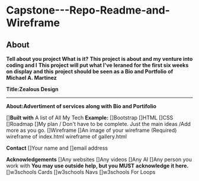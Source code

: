 # Capstone---Repo-Readme-and-Wireframe
**About**
-------------------------------------------------------------------------------------------
**Tell about you project What is it?**
**This project is about and my venture into coding and I**
**This project will put what I've leraned for the first six weeks on display and this**
**project should be seen as a Bio and Portfolio of Michael A. Martinez**

**Title:Zealous Design**
_______________________________
**About:Advertiment of services along with Bio and Portifolio**

[]**Built with**
   A list
      of
     All
     My
    Tech
**Example:**
[]Bootstrap
[]HTML
[]CSS
[]Roadmap
[]My plan / Don't have to be complete.
 Just the main ideas /Add more as you go.
[]Wireframe
[]An image of your wireframe (Required) wireframe of index.html wireframe of gallery.html

**Contact**
[]Your name and []email address

**Acknowledgements**
[]Any websites
[]Any videos
[]Any AI
[]Any person you work with
**You may use outside help, but you MUST acknowledge it here.**
[]w3schools Cards
[]w3schools Navs
[]w3schools For Loops

<a href="https://www.canva.com/design/DAGKhCMgm_o/llBQHTYc4UyosenI2LuRNg/edit?utm_content=DAGKhCMgm_o&utm_campaign=designshare&utm_medium=link2&utm_source=sharebutton" alt="Whiteboard/Cavana"></a>
